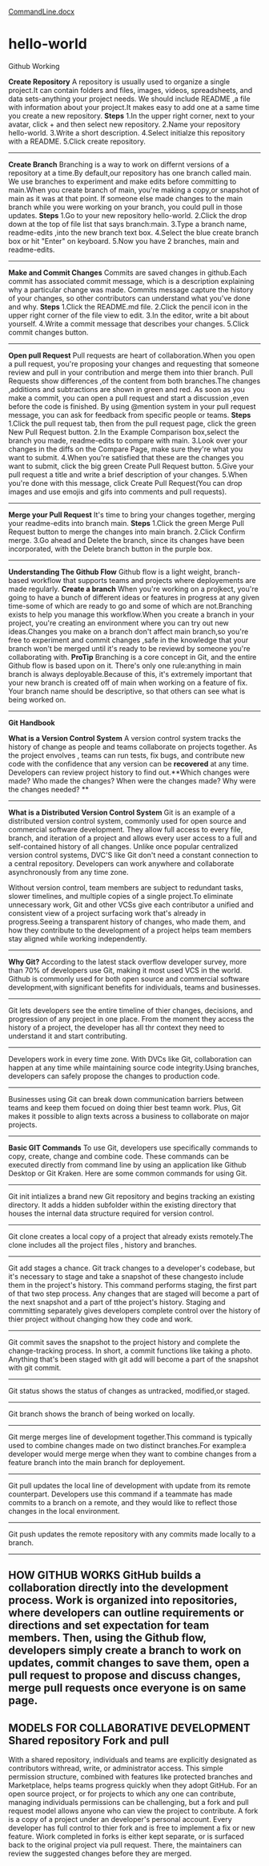 [CommandLine.docx](https://github.com/thebhavana/hello-world/files/6538776/CommandLine.docx)
# hello-world
Github Working 

**Create Repository**
A repository is usually used to organize a single project.It can contain folders and files, images, videos, spreadsheets, and data sets-anything your project needs.
We should include README ,a file with information about your project.It makes easy to add one at a same time you create a new repository.
**Steps**
1.In the upper right corner, next to your avatar, click + and then select new repository.
2.Name your repository hello-world.
3.Write a short description.
4.Select initialze this repository with a README.
5.Click create repository.

---------------------------------------------------------------------------------------------------------------------------------------------------

**Create Branch**
Branching is a way to work on differnt versions of a repository at a time.By default,our repository has one branch called main.
We use branches to experiment and make edits before committing to main.When you create branch of main, you're making a copy,or snapshot of main as it was at that point.
If someone else made changes to the main branch while you were working on your branch, you could pull in those updates.
**Steps**
1.Go to your new repository hello-world.
2.Click the drop down at the top of file list that says branch:main.
3.Type a branch name, readme-edits ,into the new branch text box.
4.Select the blue create branch box or hit "Enter" on keyboard.
5.Now you have 2 branches, main and readme-edits.

---------------------------------------------------------------------------------------------------------------------------------------------------

**Make and Commit Changes**
Commits are saved changes in github.Each commit has associated commit message, which is a description explaining why a particular change was made.
Commits message capture the history of your changes, so other contributors can understand what you've done and why.
**Steps**
1.Click the README.md file.
2.Click the pencil icon in the upper right corner of the file view to edit.
3.In the editor, write a bit about yourself.
4.Write a commit message that describes your changes.
5.Click commit changes button.

---------------------------------------------------------------------------------------------------------------------------------------------------

**Open pull Request**
Pull requests are heart of collaboration.When you open a pull request, you're proposing your changes and requesting that someone review and pull in your contribution and merge them into thier branch.
Pull Requests show differences ,of the content from both branches.The changes ,additions and subtractions are shown in green and red.
As soon as you make a commit, you can open a pull request and start a discussion ,even before the code is finished.
By using @mention system in your pull request message, you can ask for feedback from specific people or teams.
**Steps**
1.Click the pull request tab, then from the pull request page, click the green New Pull Request button.
2.In the Example Comparison box,select the branch you made, readme-edits to compare with main.
3.Look over your changes in the diffs on the Compare Page, make sure they're what you want to submit.
4.When you're satisfied that these are the changes you want to submit, click the big green Create Pull Request button.
5.Give your pull request a title and write a brief description of your changes.
5.When you're done with this message, click Create Pull Request(You can drop images and use emojis and gifs into comments and pull requests).

-------------------------------------------------------------------------------------------------------------------------------------------------

**Merge your Pull Request**
It's time to bring your changes together, merging your readme-edits into branch main.
**Steps**
1.Click the green Merge Pull Request button to merge the changes into main branch.
2.Click Confirm merge.
3.Go ahead and Delete the branch, since its changes have been incorporated, with the Delete branch button in the purple box.

--------------------------------------------------------------------------------------------------------------------------------------

**Understanding The Github Flow**
Github flow is a light weight, branch-based workflow that supports teams and projects where deployements are made regularly.
**Create a branch**
When you're working on a projkect, you're going to have a bunch of different ideas or features in progress at any given time-some of which are ready to go and some of which are not.Branching exists to help you manage this workflow.When you create a branch in your project, you're creating an environment where you can try out new ideas.Changes you make on a branch don't affect main branch,so you're free to experiment and commit changes ,safe in the knowledge that your branch won't be merged until it's ready to be reviewd by someone you're collaborating with.
**ProTip**
Branching is a core concept in Git, and the entire Github flow is based upon on it. There's only one rule:anything in main branch is always deployable.Because of this, it's extremely important that your new branch is created off of main when working on a feature of fix. Your branch name should be descriptive, so that others can see what is being worked on.

--------------------------------------------------------------------------------------------------------------------------------------

**Git Handbook**

**What is a Version Control System**
A version control system tracks the history of change as people and teams collaborate on projects together. As the project envolves , teams can run tests, fix bugs, and contribute new code with the confidence that any version can be **recovered** at any time.
Developers can review project history to find out.**Which changes were made? Who made the changes? When were the changes made? Why were the changes needed? **
______________________________________________________________________________________________________________________________________________________________________

**What is a Distributed Version Control System**
Git is an example of a distributed version control system, commonly used for open source and commercial software development. They allow full access to every file, branch, and iteration of a project and allows every user access to a full and self-contained history of all changes. Unlike once popular centralized version control systems, DVC'S like Git don't need a constant connection to a central repository. Developers can work anywhere and collaborate asynchronously from any time zone.

Without version control, team members are subject to redundant tasks, slower timelines, and multiple copies of a single project.To eliminate unnecessary work, Git and other VCSs give each contributor a unified and consistent view of a project surfacing work that's already in progress.Seeing a transparent history of changes, who made them, and how they contribute to the development of a project helps team members stay aligned while working independently.

---------------------------------------------------------------------------------------------------------------------------------------------------------------------------------

**Why Git?**
According to the latest stack overflow developer survey, more than 70% of developers use Git, making it most used VCS in the world. Github is commonly used for both open source and commercial software development,with significant benefits for individuals, teams and businesses.
________________________________________________________________________________________________________________________________________________________________________________
Git lets developers see the entire timeline of thier changes, decisions, and progression of any project in one place. From the moment they access the history of a project, the developer has all thr context they need to understand it and start contributing.
_________________________________________________________________________________________________________________________________________________________________________________
Developers work in every time zone. With DVCs like Git, collaboration can happen at any time while maintaining source code integrity.Using branches, developers can safely propose the changes to production code.
_________________________________________________________________________________________________________________________________________________________________________________
Businesses using Git can break down communication barriers between teams and keep them focued  on doing thier best teamn work. Plus, Git makes it possible to align texts across a business to collaborate on major projects.

---------------------------------------------------------------------------------------------------------------------------------------------------------------------------------

**Basic GIT Commands**
To use Git, developers use specifically commands to copy, create, change and combine code. These commands can be executed directly from command line by using an application like Github Desktop or Git Kraken. Here are some common commands for using Git.
_________________________________________________________________________________________________________________________________________________________________________________
Git init intializes a brand new Git repository and begins tracking an existing directory. It adds a hidden subfolder within the existing directory that houses the internal data structure required for version control.
_________________________________________________________________________________________________________________________________________________________________________________
Git clone creates a local copy of a project that already exists remotely.The clone includes all the project files , history and branches.
_________________________________________________________________________________________________________________________________________________________________________________
Git add stages a chance. Git track changes to a developer's codebase, but it's necessary to stage and take a snapshot of these changesto include them in the project's history. This command performs staging, the first part of that two step process. Any changes that are staged will become a part of the next snapshot and a part of tthe project's history. Staging and committing separately gives developers complete control over the history of thier project without changing how they code and work.
_________________________________________________________________________________________________________________________________________________________________________________
Git commit saves the snapshot to the project history and complete the change-tracking process. In short, a commit functions like taking a photo. Anything that's been staged with git add will become a part of the snapshot with git commit.
_________________________________________________________________________________________________________________________________________________________________________________
Git status shows the status of changes as untracked, modified,or staged.
_________________________________________________________________________________________________________________________________________________________________________________
Git branch shows the branch of being worked on locally.
_________________________________________________________________________________________________________________________________________________________________________________
Git merge merges line of development together.This command is typically used to combine changes made on two distinct branches.For example:a developer would merge merge when they want to combine changes from a feature branch into the main branch for deployement.
_________________________________________________________________________________________________________________________________________________________________________________
Git pull updates the local line of development with update from its remote counterpart. Developers use this command if a teammate has made commits to a branch on a remote, and they would like to reflect those changes in the local environment.
_________________________________________________________________________________________________________________________________________________________________________________
Git push updates the remote repository with any commits made locally to a branch.

---------------------------------------------------------------------------------------------------------------------------------------------------------------------------------

**HOW GITHUB WORKS**
GitHub builds a collaboration directly into the development process. Work is organized into repositories, where developers can outline requirements or directions and set expectation for team members. Then, using the Github flow, developers simply create a branch to work on updates, commit changes to save them, open a pull request to propose and discuss changes, merge pull requests once everyone is on same page.
---------------------------------------------------------------------------------------------------------------------------------------------------------------------------------

**MODELS FOR COLLABORATIVE DEVELOPMENT**
**Shared repository**   **Fork and pull**
---------------------------------------------------------------------------------------------------------------------------------------------------------------------------------
With a shared repository, individuals and teams are explicitly designated as contributors withread, write, or administrator access. This simple permission structure, combined with features like protected branches and Marketplace, helps teams progress quickly when they adopt GitHub. For an open source project, or for projects to which any one can contribute, managing individuals permissions can be challenging, but a fork and pull request model allows anyone who can view the project to contribute. A fork is a copy of a project under an developer's personal account. Every developer has full control to thier fork and is free to implement a fix or new feature. Wiork completed in forks is either kept separate, or is surfaced back to the original project via pull request. There, the maintainers can review the suggested changes before they are merged. 
